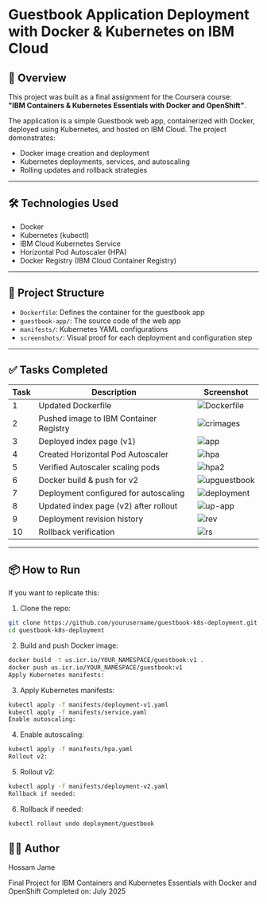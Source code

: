 # Guestbook Application Deployment with Docker & Kubernetes on IBM Cloud

## 🚀 Overview
This project was built as a final assignment for the Coursera course:  
**"IBM Containers & Kubernetes Essentials with Docker and OpenShift"**.

The application is a simple Guestbook web app, containerized with Docker, deployed using Kubernetes, and hosted on IBM Cloud. The project demonstrates:
- Docker image creation and deployment
- Kubernetes deployments, services, and autoscaling
- Rolling updates and rollback strategies

---

## 🛠️ Technologies Used
- Docker
- Kubernetes (kubectl)
- IBM Cloud Kubernetes Service
- Horizontal Pod Autoscaler (HPA)
- Docker Registry (IBM Cloud Container Registry)

---

## 📂 Project Structure

- `Dockerfile`: Defines the container for the guestbook app
- `guestbook-app/`: The source code of the web app
- `manifests/`: Kubernetes YAML configurations
- `screenshots/`: Visual proof for each deployment and configuration step

---

## ✅ Tasks Completed

| Task | Description | Screenshot |
|------|-------------|------------|
| 1 | Updated Dockerfile | ![Dockerfile](https://github.com/user-attachments/assets/c29fac02-6192-4d3c-8957-811fa723acf6) |
| 2 | Pushed image to IBM Container Registry | ![crimages](https://github.com/user-attachments/assets/7d4d01d0-fa67-4150-a0cb-99d51acc153d) |
| 3 | Deployed index page (v1) | ![app](https://github.com/user-attachments/assets/f7430f68-3813-491c-aaa6-bdcd8b6c62c5) |
| 4 | Created Horizontal Pod Autoscaler | ![hpa](https://github.com/user-attachments/assets/9a82a086-e262-4445-a5c1-6ad1e045f63d) |
| 5 | Verified Autoscaler scaling pods | ![hpa2](https://github.com/user-attachments/assets/b6a027ac-5248-4200-a167-ce9c35568807) |
| 6 | Docker build & push for v2 | ![upguestbook](https://github.com/user-attachments/assets/5a5bdd74-9e5b-41ec-9a18-409da92207c7) |
| 7 | Deployment configured for autoscaling | ![deployment](https://github.com/user-attachments/assets/997e9dbb-79c4-4312-a37b-f84d1b4aeb12) |
| 8 | Updated index page (v2) after rollout | ![up-app](https://github.com/user-attachments/assets/353a4ed2-b988-47fc-bf2e-7cc39dec2b94) |
| 9 | Deployment revision history | ![rev](https://github.com/user-attachments/assets/3287187b-dcbe-46e4-b73e-297a6ba5db17) |
| 10 | Rollback verification | ![rs](https://github.com/user-attachments/assets/bd8afda9-782e-4031-b80b-98fca7f1f9bd) |

---


## 📦 How to Run 
If you want to replicate this:

1. Clone the repo:
```bash
git clone https://github.com/yourusername/guestbook-k8s-deployment.git
cd guestbook-k8s-deployment
```

2. Build and push Docker image:

```bash
docker build -t us.icr.io/YOUR_NAMESPACE/guestbook:v1 .
docker push us.icr.io/YOUR_NAMESPACE/guestbook:v1
Apply Kubernetes manifests:
```

3. Apply Kubernetes manifests:

```bash
kubectl apply -f manifests/deployment-v1.yaml
kubectl apply -f manifests/service.yaml
Enable autoscaling:
```

4. Enable autoscaling:

```bash
kubectl apply -f manifests/hpa.yaml
Rollout v2:
```

5. Rollout v2:

```bash
kubectl apply -f manifests/deployment-v2.yaml
Rollback if needed:
```

6. Rollback if needed:

```bash
kubectl rollout undo deployment/guestbook
```

## 👨‍🎓 Author
Hossam Jame

Final Project for IBM Containers and Kubernetes Essentials with Docker and OpenShift
Completed on: July 2025



